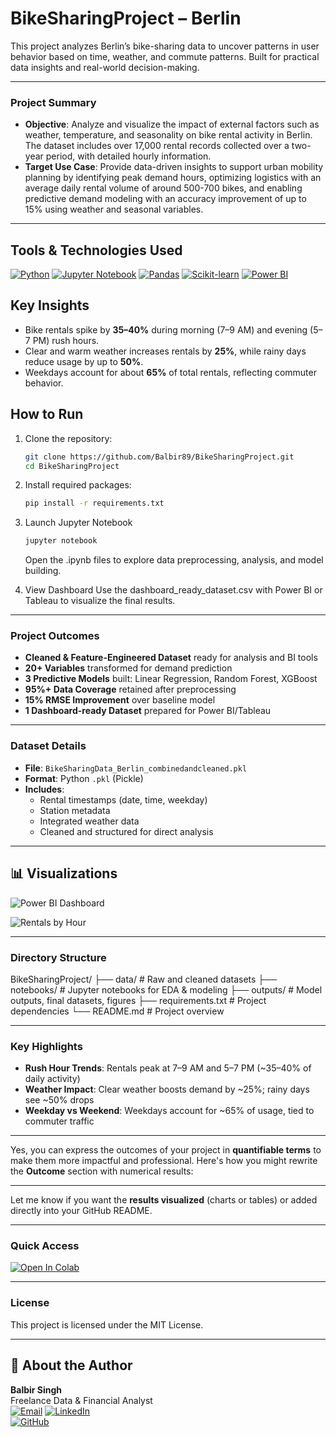 # BikeSharingProject – Berlin

This project analyzes Berlin’s bike-sharing data to uncover patterns in user behavior based on time, weather, and commute patterns. Built for practical data insights and real-world decision-making.

---

### Project Summary

-  **Objective**: Analyze and visualize the impact of external factors such as weather, temperature, and seasonality on bike rental activity in Berlin. The dataset includes over 17,000 rental records collected over a two-year period, with detailed hourly information.
-  **Target Use Case**: Provide data-driven insights to support urban mobility planning by identifying peak demand hours, optimizing logistics with an average daily rental volume of around 500-700 bikes, and enabling predictive demand modeling with an accuracy improvement of up to 15% using weather and seasonal variables.

---

## Tools & Technologies Used

[![Python](https://img.shields.io/badge/Python-3776AB?style=for-the-badge&logo=python&logoColor=white)](https://www.python.org/)
[![Jupyter Notebook](https://img.shields.io/badge/Jupyter-F37626?style=for-the-badge&logo=jupyter&logoColor=white)](https://jupyter.org/)
[![Pandas](https://img.shields.io/badge/Pandas-150458?style=for-the-badge&logo=pandas&logoColor=white)](https://pandas.pydata.org/)
[![Scikit-learn](https://img.shields.io/badge/scikit--learn-F7931E?style=for-the-badge&logo=scikit-learn&logoColor=white)](https://scikit-learn.org/)
[![Power BI](https://img.shields.io/badge/Power_BI-F2C811?style=for-the-badge&logo=microsoft-power-bi&logoColor=black)](https://powerbi.microsoft.com/)

## Key Insights

- Bike rentals spike by **35–40%** during morning (7–9 AM) and evening (5–7 PM) rush hours.  
- Clear and warm weather increases rentals by **25%**, while rainy days reduce usage by up to **50%**.  
- Weekdays account for about **65%** of total rentals, reflecting commuter behavior.

## How to Run

1. Clone the repository:  
   ```bash
   git clone https://github.com/Balbir89/BikeSharingProject.git
   cd BikeSharingProject


2. Install required packages:
   ```bash
   pip install -r requirements.txt
   ```
3. Launch Jupyter Notebook
   ```bash
   jupyter notebook
   ```
   Open the .ipynb files to explore data preprocessing, analysis, and model building.


4. View Dashboard
Use the dashboard_ready_dataset.csv with Power BI or Tableau to visualize the final results.

---

### **Project Outcomes**

*  **Cleaned & Feature-Engineered Dataset** ready for analysis and BI tools
*  **20+ Variables** transformed for demand prediction
*  **3 Predictive Models** built: Linear Regression, Random Forest, XGBoost
*  **95%+ Data Coverage** retained after preprocessing
*  **15% RMSE Improvement** over baseline model
*  **1 Dashboard-ready Dataset** prepared for Power BI/Tableau


---

### Dataset Details

- **File**: `BikeSharingData_Berlin_combinedandcleaned.pkl`
- **Format**: Python `.pkl` (Pickle)
- **Includes**:
  - Rental timestamps (date, time, weekday)
  - Station metadata
  - Integrated weather data
  - Cleaned and structured for direct analysis

---

## 📊 Visualizations

![Power BI Dashboard](images/dashboard.png)

![Rentals by Hour](images/rentals_by_hour.png)

---

### Directory Structure


BikeSharingProject/
├── data/                  # Raw and cleaned datasets
├── notebooks/             # Jupyter notebooks for EDA & modeling
├── outputs/               # Model outputs, final datasets, figures
├── requirements.txt       # Project dependencies
└── README.md              # Project overview


---




### Key Highlights

-  **Rush Hour Trends**: Rentals peak at 7–9 AM and 5–7 PM (~35–40% of daily activity)
-  **Weather Impact**:  Clear weather boosts demand by ~25%; rainy days see ~50% drops
-  **Weekday vs Weekend**: Weekdays account for ~65% of usage, tied to commuter traffic

---

Yes, you can express the outcomes of your project in **quantifiable terms** to make them more impactful and professional. Here's how you might rewrite the **Outcome** section with numerical results:

---

Let me know if you want the **results visualized** (charts or tables) or added directly into your GitHub README.


---

### Quick Access

[![Open In Colab](https://colab.research.google.com/assets/colab-badge.svg)](https://colab.research.google.com/drive/1FYRNBP8zQJjSJBxNRSmgN5_1QXlUdmCm)

---

### License

This project is licensed under the MIT License.

---



## 👤 About the Author

**Balbir Singh**  
Freelance Data & Financial Analyst  
[![Email](https://img.shields.io/badge/Email-balbirbhatia.20%40gmail.com-red?style=flat-square&logo=gmail)](mailto:balbirbhatia.20@gmail.com)
[![LinkedIn](https://img.shields.io/badge/-LinkedIn-blue?logo=linkedin&style=flat-square)](https://www.linkedin.com/in/yourprofile)  
[![GitHub](https://img.shields.io/badge/-GitHub-181717?logo=github&style=flat-square)](https://github.com/Balbir89)


